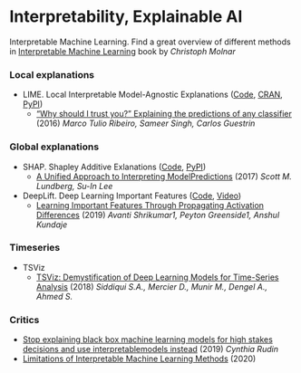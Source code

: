 # Interpretability, Explainable AI
Interpretable Machine Learning. Find a great overview of different methods in [Interpretable Machine Learning](https://christophm.github.io/interpretable-ml-book/) book by *Christoph Molnar*

### Local explanations
- LIME. Local Interpretable Model-Agnostic Explanations ([Code](https://github.com/marcotcr/lime), [CRAN](https://cran.r-project.org/web/packages/lime/), [PyPI](https://pypi.org/project/lime/))
  - [“Why should I trust you?” Explaining the predictions of any classifier](https://arxiv.org/pdf/1602.04938.pdf) (2016) *Marco Tulio Ribeiro, Sameer Singh, Carlos Guestrin*

### Global explanations
- SHAP. Shapley Additive Exlanations ([Code](https://github.com/slundberg/shap), [PyPI](https://pypi.org/project/shap/))
  - [A Unified Approach to Interpreting ModelPredictions](https://papers.nips.cc/paper/7062-a-unified-approach-to-interpreting-model-predictions.pdf) (2017) *Scott M. Lundberg, Su-In Lee*
- DeepLift. Deep Learning Important Features ([Code](https://github.com/kundajelab/deeplift), [Video](https://www.youtube.com/playlist?list=PLJLjQOkqSRTP3cLB2cOOi_bQFw6KPGKML))
  - [Learning Important Features Through Propagating Activation Differences](https://arxiv.org/pdf/1704.02685.pdf) (2019) *Avanti Shrikumar1, Peyton Greenside1, Anshul Kundaje*

### Timeseries
- TSViz
  - [TSViz: Demystification of Deep Learning Models for Time-Series Analysis](https://arxiv.org/pdf/1802.02952.pdf) (2018) *Siddiqui S.A., Mercier D., Munir M., Dengel A., Ahmed S.*

### Critics
- [Stop explaining black box machine learning models for high stakes decisions and use interpretablemodels instead](https://arxiv.org/pdf/1811.10154.pdf) (2019) *Cynthia Rudin*
- [Limitations of Interpretable Machine Learning Methods](https://compstat-lmu.github.io/iml_methods_limitations/) (2020)
